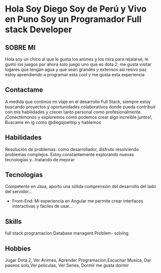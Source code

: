 # Hola Soy Diego Soy de Perú y Vivo en Puno Soy un Programador Full stack Developer
## SOBRE MI

Hola soy un chico al que le gusta los animes y los mira para rejalarse, le gusto los juegos por ahora solo juego uno que es dota 2, me gusta visitar lugares que tengan agua y que sean grandes y extensos asi resivo paz
estoy aprendiendo  a programar esta cool y me gusta esta experiencia
## Contactame
A medida que continúo mi viaje en el desarrollo Full Stack, siempre estoy buscando proyectos y oportunidades colaborativos donde pueda contribuir con mis habilidades y crecer tanto personal como profesionalmente. ¡Conectémonos y exploremos cómo podemos crear algo increíble juntos!, Buscame en ig como @diegojoelmp y hablemos

## Habilidades 
Resolución de problemas: como desarrollador, disfruto resolviendo problemas complejos. Estoy constantemente explorando nuevas tecnologías y...tratando de mejorar

## Tecnologias
Competente en Java, aporto una sólida comprensión del desarrollo del lado del servidor...
- Front-End: Mi experiencia en Angular me permite crear interfaces interactivas y fáciles de usar...
## Skills  
full stack programacion
Database managent 
Problem- solving

## Hobbies
Jugar Dota 2, Ver Animes, Aprender Programacion,Escuchar Musica, Dar paseos solo,Ver peliculas, Ver Series, Dormir me gusta dormir 